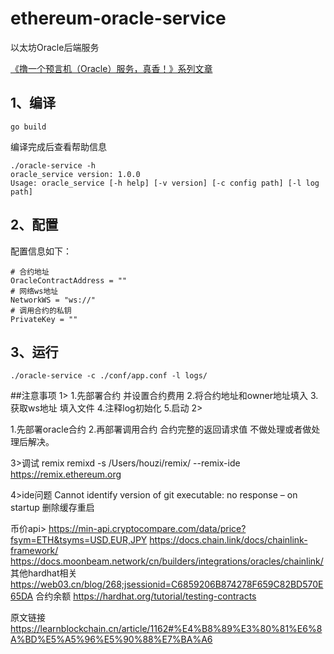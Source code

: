 # ethereum-oracle-service
以太坊Oracle后端服务

[《撸一个预言机（Oracle）服务，真香！》系列文章](https://www.jianshu.com/c/4b0a4137dcb8)

## 1、编译
```
go build
```
编译完成后查看帮助信息

```
./oracle-service -h
oracle_service version: 1.0.0
Usage: oracle_service [-h help] [-v version] [-c config path] [-l log path]
```
## 2、配置

配置信息如下：

```
# 合约地址
OracleContractAddress = ""
# 网络ws地址
NetworkWS = "ws://"
# 调用合约的私钥
PrivateKey = ""
```

## 3、运行
```
./oracle-service -c ./conf/app.conf -l logs/
```

##注意事项
1>
1.先部署合约 并设置合约费用
2.将合约地址和owner地址填入
3.获取ws地址 填入文件
4.注释log初始化
5.启动
2>

1.先部署oracle合约
2.再部署调用合约 合约完整的返回请求值 不做处理或者做处理后解决。

3>调试
remix 
remixd -s /Users/houzi/remix/ --remix-ide https://remix.ethereum.org

4>ide问题
Cannot identify version of git executable: no response – on startup
删除缓存重启

币价api>
https://min-api.cryptocompare.com/data/price?fsym=ETH&tsyms=USD,EUR,JPY
https://docs.chain.link/docs/chainlink-framework/
https://docs.moonbeam.network/cn/builders/integrations/oracles/chainlink/
其他hardhat相关
https://web03.cn/blog/268;jsessionid=C6859206B874278F659C82BD570E65DA
合约余额
https://hardhat.org/tutorial/testing-contracts

原文链接
https://learnblockchain.cn/article/1162#%E4%B8%89%E3%80%81%E6%8A%BD%E5%A5%96%E5%90%88%E7%BA%A6
